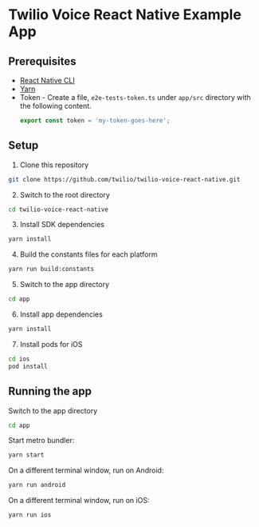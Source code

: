 # Twilio Voice React Native Example App

## Prerequisites

- [React Native CLI](https://reactnative.dev/docs/environment-setup)
- [Yarn](https://yarnpkg.com/getting-started)
- Token - Create a file, `e2e-tests-token.ts` under `app/src` directory with the following content.
  ```ts
  export const token = 'my-token-goes-here';
  ```

## Setup

1. Clone this repository
  ```sh
  git clone https://github.com/twilio/twilio-voice-react-native.git
  ```
2. Switch to the root directory
  ```sh
  cd twilio-voice-react-native
  ```
3. Install SDK dependencies
  ```sh
  yarn install
  ```
4. Build the constants files for each platform
  ```sh
  yarn run build:constants
  ```
5. Switch to the app directory
  ```sh
  cd app
  ```
6. Install app dependencies
  ```sh
  yarn install
  ```
7. Install pods for iOS
  ```sh
  cd ios
  pod install
  ```

## Running the app

Switch to the app directory
```sh
cd app
```

Start metro bundler:
```sh
yarn start
```

On a different terminal window, run on Android:
```sh
yarn run android
```

On a different terminal window, run on iOS:
```sh
yarn run ios
```

